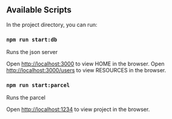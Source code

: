 ## Available Scripts

In the project directory, you can run:

### `npm run start:db`

Runs the json server

Open [http://localhost:3000](http://localhost:3000) to view HOME in the browser.
Open [http://localhost:3000/users](http://localhost:3000/users) to view RESOURCES in the browser.

### `npm run start:parcel`

Runs the parcel

Open [http://localhost:1234](http://localhost:1234) to view project in the browser.
